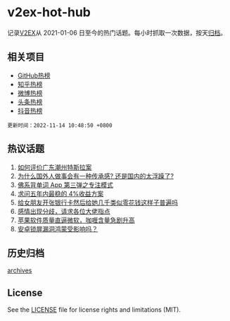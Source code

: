 # v2ex-hot-hub

 记录[V2EX](https://www.v2ex.com/)从 2021-01-06 日至今的热门话题。每小时抓取一次数据，按天[归档](archives)。
 
 ## 相关项目

- [GitHub热榜](https://github.com/lonnyzhang423/github-hot-hub)
- [知乎热榜](https://github.com/lonnyzhang423/zhihu-hot-hub)
- [微博热榜](https://github.com/lonnyzhang423/weibo-hot-hub)
- [头条热榜](https://github.com/lonnyzhang423/toutiao-hot-hub)
- [抖音热榜](https://github.com/lonnyzhang423/douyin-hot-hub)


 `更新时间：2022-11-14 10:48:50 +0800`

## 热议话题

1. [如何评价广东潮州特斯拉案](https://www.v2ex.com/t/894931)
1. [为什么国外人做事会有一种传承感? 还是国内的太浮躁了?](https://www.v2ex.com/t/894894)
1. [佛系背单词 App 第三弹之专注模式](https://www.v2ex.com/t/894913)
1. [求问五年内最稳的 4%收益方案](https://www.v2ex.com/t/894842)
1. [给女朋友开张银行卡然后给她几千类似零花钱这样子普遍吗](https://www.v2ex.com/t/894937)
1. [感情出现分歧，请求各位大佬指点](https://www.v2ex.com/t/894984)
1. [苹果软件质量直逼微软，咖喱含量急剧升高](https://www.v2ex.com/t/894915)
1. [安卓锁屏漏洞鸿蒙受影响吗？](https://www.v2ex.com/t/894872)

## 历史归档

[archives](archives)

## License

See the [LICENSE](LICENSE) file for license rights and limitations (MIT).
